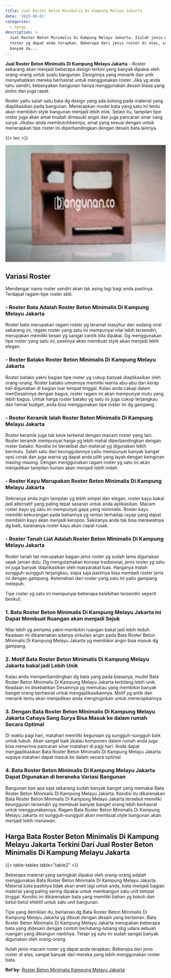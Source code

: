 ```yaml
---
title: Jual Roster Beton Minimalis Di Kampung Melayu Jakarta
date: '2025-08-01'
categories:
  - harga
description: >-
  Jual Roster Beton Minimalis Di Kampung Melayu Jakarta. Itulah jenis-macam
  roster yg dapat anda terapkan. Beberapa dari jenis roster di atas, sangat
  banyak da...
---
```


**Jual Roster Beton Minimalis Di Kampung Melayu Jakarta** – Roster sekarang akan menjadi beberapa design terkini yang banyak dipakai oleh orang-orang untuk suatu bangunan. Designnya yang menarik dan unik menyebabkan mereka berhasrat untuk menggunakan roster. Jika yg anda tahu sendiri, kebanyakan bangunan hanya menggunakan desain biasa yang polos dan juga rapat.

Roster yaitu salah satu bata dg design yang ada bolong pada material yang diaplikasikan pada bangunan. Menerapkan model bata yang satu ini tentu akan membikin style bangunan menjadi lebih elok. Selain itu, tampilan tipe roster juga akan amat mudah dimasuki angin dan juga pancaran sinar sang surya. Jikalau anda membutuhkannya, amat yang sesuai dengan untuk menerapkan tipe roster ini diperbandingkan dengan desain bata lainnya.

{{< toc >}}

![Jual Roster Beton Minimalis Di Kampung Melayu Jakarta](/images/bata-roster-minimalis-04.png)

## Variasi Roster

Mendengar nama roster sendiri akan tak asing lagi bagi anda pastinya. Terdapat ragam-tipe roster sbb:

### \- Roster Bata Adalah Roster Beton Minimalis Di Kampung Melayu Jakarta

Roster bata merupakan ragam roster yg teramat masyhur dan sedang viral sekarang ini, ragam roster yang satu ini mempunyai nilai lebih tersendiri, merupakan memiliki kesan yg sangat cantik bila dipakai. Dg menggunakan tipe roster yang satu ini, pastinya akan membuat style akan menjadi lebih elegan.

### \- Roster Batako Roster Beton Minimalis Di Kampung Melayu Jakarta

Roster batako yakni bagian tipe roster yg cukup banyak diaplikasikan oleh orang-orang. Roster batako umumnya memiliki warna abu-abu dan kerap kali digunakan di bagian luar tempat tinggal. Kalau anda cakap dalam menDesainnya dengan bagus, roster ragam ini akan mempunyai mutu yang lebih bagus. Untuk harga roster batako yg satu ini juga cukup terjangkau dan hemat budget, anda bisa menggunakan tipe roster ini dg gampang.

### \- Roster Keramik Ialah Roster Beton Minimalis Di Kampung Melayu Jakarta

Roster keramik juga tak keok terkenal dengan macam roster yang lain. Roster keramik mempunyai harga yg lebih mahal diperbandingkan dengan roster batako. Kondisi ini berakibat dari material yg digunakan lebih bermutu. Salah satu dari keunggulannya yaitu mempunyai banyak banget opsi corak dan juga warna yg dapat anda pilih yang layak dengan keinginan masing-masing. Dengan menggunakan ragam roster yg satu ini akan menjadikan tampilan hunian akan menjadi lebih indah.

### \- Roster Kayu Merupakan Roster Beton Minimalis Di Kampung Melayu Jakarta

Sekiranya anda ingin tampilan yg lebih simpel dan elegan, roster kayu bakal jadi alternatif yang paling tepat sasaran untuk anda aplikasikan. Macam roster kayu yg satu ini mempunyai gaya yang minimalis. Roster kayu memiliki kekurangan pada bahannya yg rentan terhadap rayap yang dapat membikin kayu akan menjadi keropos. Sekiranya anda tak bisa merawatnya dg baik, karenanya roster kayu akan cepat rusak.

### \- Roster Tanah Liat Adalah Roster Beton Minimalis Di Kampung Melayu Jakarta

Roster tanah liat merupakan bagian jenis roster yg sudah lama digunakan sejak jaman dulu. Dg mengutamakan konsep tradisional, jenis roster yg satu ini juga banyak diaplikasikan oleh masyarakat luas. Harganya malah sungguh-sungguh terjangkau, siapa saja pastinya bisa membeli roster jenis ini dengan gampang. Kelemahan dari roster yang satu ini yaitu gampang melepuh.

Tipe roster yg satu ini mempunyai beberapa kelebihan tersendiri seperti berikut:

### 1\. Bata Roster Beton Minimalis Di Kampung Melayu Jakarta ini Dapat Membuat Ruangan akan menjadi Sejuk

Nilai lebih yg pertama yakni membikin ruangan bakal jadi lebih teduh. Keadaan ini dikarenakan adanya sirkulais angin pada Bata Roster Beton Minimalis Di Kampung Melayu Jakarta yg membikin angin bisa masuk dg gampang.

### 2\. Motif Bata Roster Beton Minimalis Di Kampung Melayu Jakarta bakal jadi Lebih Unik

Kalau anda memperbandingkan dg bata yang pada biasanya, model Bata Roster Beton Minimalis Di Kampung Melayu Jakarta terbilang lebih unik. Keadaan ini disebabkan Desainnya yg memukau yang membikin banyak banget orang berhasrat untuk mengaplikasikannya. Motif yg antik dan menarik tentu akan menjadikan anda menginginkan untuk menerapkannya.

### 3\. Dengan Bata Roster Beton Minimalis Di Kampung Melayu Jakarta Cahaya Sang Surya Bisa Masuk ke dalam rumah Secara Optimal

Di waktu pagi hari, matahari memiliki kegunaan yg sungguh-sungguh baik untuk tubuh. Akan sangat baik jikalau komponen dalam rumah anda juga bisa menerima pancaran sinar matahari di pagi hari. Anda dapat mengaplikasikan Bata Roster Beton Minimalis Di Kampung Melayu Jakarta supaya matahari dapat masuk ke dalam secara optimal.

### 4\. Bata Roster Beton Minimalis Di Kampung Melayu Jakarta Dapat Digunakan di beraneka Variasi Bangunan

Bangunan tipe apa saja sekarang sudah banyak banget yang memakai Bata Roster Beton Minimalis Di Kampung Melayu Jakarta. Kondisi itu dikarenakan Bata Roster Beton Minimalis Di Kampung Melayu Jakarta tersebut memiliki keunggulan tersendiri yg membuat banyak banget orang lebih berhasrat untuk menggunakannya. Ragam Bata Roster Beton Minimalis Di Kampung Melayu Jakarta ini sungguh-sungguh akan membuat style bangunan akan menjadi lebih menawan.

## Harga Bata Roster Beton Minimalis Di Kampung Melayu Jakarta Terkini Dari Jual Roster Beton Minimalis Di Kampung Melayu Jakarta

{{< table-tables table="table2" >}}

Beberapa material yang seringkali dipakai oleh orang-orang adalah menggunakan Bata Roster Beton Minimalis Di Kampung Melayu Jakarta. Material bata pastinya tidak akan aneh lagi untuk anda, bata menjadi bagian material yang paling sering dipakai untuk membangun satu unit tempat tinggal. Kondisi ini dikarenakan bata yang memiliki bahan yg kokoh dan betul-betul efektif untuk satu unit bangunan.

Tipe yang demikian itu, berlainan dg Bata Roster Beton Minimalis Di Kampung Melayu Jakarta yg dibuat dengan desain yang berlainan. Bata Roster Beton Minimalis Di Kampung Melayu Jakarta merupakan beberapa bata yang didesain dengan contoh berlubang-lubang sbg udara sebuah ruangan yang dibangun nantinya. Tetapi yg satu ini sudah sangat banyak digunakan oleh orang-orang.

Itulah jenis-macam roster yg dapat anda terapkan. Beberapa dari jenis roster di atas, sangat banyak dari mereka yang lebih menggunakan roster bata.

**Ref by:** [Roster Beton Minimalis Kampung Melayu Jakarta](https://id.wikipedia.org/wiki/Roster)
